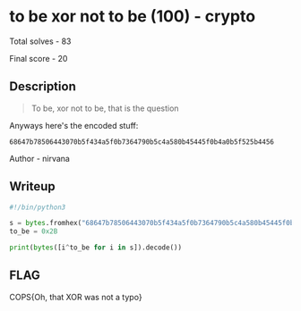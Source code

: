 # to be xor not to be (100) - crypto

Total solves - 83

Final score - 20

## Description
> To be, xor not to be, that is the question

Anyways here's the encoded stuff:
```
68647b78506443070b5f434a5f0b7364790b5c4a580b45445f0b4a0b5f525b4456
```
Author - nirvana

## Writeup
```python
#!/bin/python3

s = bytes.fromhex("68647b78506443070b5f434a5f0b7364790b5c4a580b45445f0b4a0b5f525b4456")
to_be = 0x2B

print(bytes([i^to_be for i in s]).decode())
```

## FLAG
COPS{Oh, that XOR was not a typo}